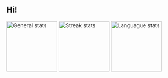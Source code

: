 ## Hi!

<div>
  <img height=133 align=center src="https://github-readme-stats.vercel.app/api?username=IX-0&theme=vue-dark&hide_border=true&count_private=true" alt="General stats">
  <img height=133 align=center src="https://github-readme-streak-stats.herokuapp.com/?user=IX-0&theme=vue-dark&hide_border=true" alt="Streak stats"> 
  <img height=133 align=center src="https://github-readme-stats.vercel.app/api/top-langs/?username=IX-0&theme=vue-dark&show_icons=true&hide_border=true&layout=compact&count_private=true" alt="Languague stats">
</div>

## 
